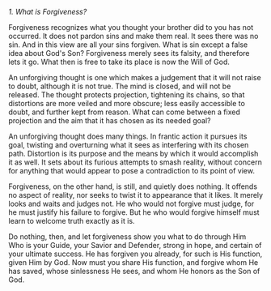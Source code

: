 *1. What is Forgiveness?*

Forgiveness recognizes what you thought your brother did to you has not occurred. It does not pardon sins and make them real. It sees there was no sin. And in this view are all your sins forgiven. What is sin except a false idea about God's Son? Forgiveness merely sees its falsity, and therefore lets it go. What then is free to take its place is now the Will of God.

An unforgiving thought is one which makes a judgement that it will not raise to doubt, although it is not true. The mind is closed, and will not be released. The thought protects projection, tightening its chains, so that distortions are more veiled and more obscure; less easily accessible to doubt, and further kept from reason. What can come between a fixed projection and the aim that it has chosen as its needed goal?

An unforgiving thought does many things. In frantic action it pursues its goal, twisting and overturning what it sees as interfering with its chosen path. Distortion is its purpose and the means by which it would accomplish it as well. It sets about its furious attempts to smash reality, without concern for anything that would appear to pose a contradiction to its point of view.

Forgiveness, on the other hand, is still, and quietly does nothing. It offends no aspect of reality, nor seeks to twist it to appearance that it likes. It merely looks and waits and judges not. He who would not forgive must judge, for he must justify his failure to forgive. But he who would forgive himself must learn to welcome truth exactly as it is.

Do nothing, then, and let forgiveness show you what to do through Him Who is your Guide, your Savior and Defender, strong in hope, and certain of your ultimate success. He has forgiven you already, for such is His function, given Him by God. Now must you share His function, and forgive whom He has saved, whose sinlessness He sees, and whom He honors as the Son of God.